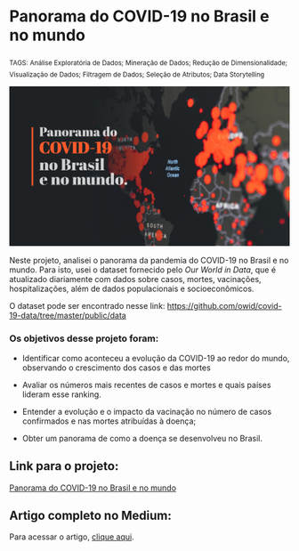 # Panorama do COVID-19 no Brasil e no mundo
<sub>TAGS: Análise Exploratória de Dados; Mineração de Dados; Redução de Dimensionalidade; Visualização de Dados; Filtragem de Dados; Seleção de Atributos; Data Storytelling

<p align="center">
  <img src="capa_cvd_git.png" >
</p>

Neste projeto, analisei o panorama da pandemia do COVID-19 no Brasil e no mundo. Para isto, usei o dataset fornecido pelo *Our World in Data*, que é atualizado diariamente com dados sobre casos, mortes, vacinações, hospitalizações, além de dados populacionais e socioeconômicos.

O dataset pode ser encontrado nesse link: https://github.com/owid/covid-19-data/tree/master/public/data

### Os objetivos desse projeto foram:

- Identificar como aconteceu a evolução da COVID-19 ao redor do mundo, observando o crescimento dos casos e das mortes

- Avaliar os números mais recentes de casos e mortes e quais países lideram esse ranking.

- Entender a evolução e o impacto da vacinação no número de casos confirmados e nas mortes atribuídas à doença;

- Obter um panorama de como a doença se desenvolveu no Brasil.

## Link para o projeto:

[Panorama do COVID-19 no Brasil e no mundo](https://github.com/gabrielrflopes/covid_project/blob/main/Panorama_do_COVID_19_no_Brasil_e_no_mundo.ipynb)

## Artigo completo no Medium:

Para acessar o artigo, [clique aqui](https://medium.com/@grflopes/panorama-do-covid-19-no-brasil-e-no-mundo-a67cfb94af5f).
